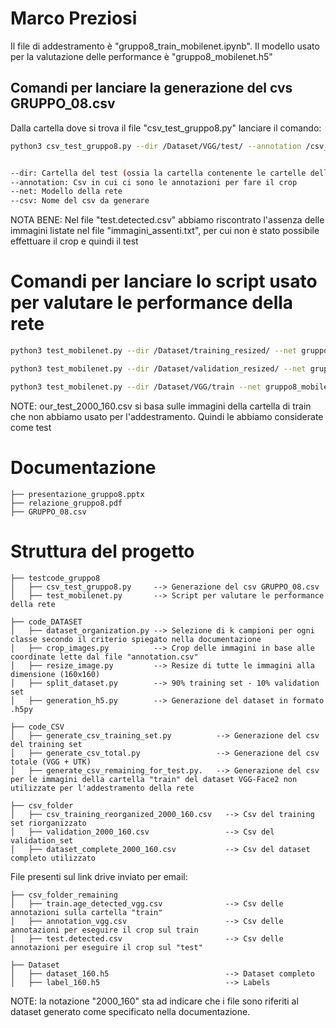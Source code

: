 # Marco Preziosi

Il file di addestramento è "gruppo8_train_mobilenet.ipynb".
Il modello usato per la valutazione delle performance è "gruppo8_mobilenet.h5"


## Comandi per lanciare la generazione del cvs GRUPPO_08.csv
Dalla cartella dove si trova il file "csv_test_gruppo8.py" lanciare il comando:

```bash
python3 csv_test_gruppo8.py --dir /Dataset/VGG/test/ --annotation /csv_folder/test.detected.csv --net gruppo8_mobilenet.h5 --csv GRUPPO_08.csv


--dir: Cartella del test (ossia la cartella contenente le cartelle delle identità
--annotation: Csv in cui ci sono le annotazioni per fare il crop
--net: Modello della rete
--csv: Nome del csv da generare 
```
NOTA BENE: Nel file "test.detected.csv" abbiamo riscontrato l'assenza delle immagini listate nel file "immagini_assenti.txt", per cui non è stato possibile effettuare il crop e quindi il test  

# Comandi per lanciare lo script usato per valutare le performance della rete

```bash
python3 test_mobilenet.py --dir /Dataset/training_resized/ --net gruppo8_mobilenet.h5 --csv_input /csv_folder/csv_training_reorganized_2000_160.csv

python3 test_mobilenet.py --dir /Dataset/validation_resized/ --net gruppo8_mobilenet.h5 --csv_input /csv_folder/validation_2000_160.csv

python3 test_mobilenet.py --dir /Dataset/VGG/train --net gruppo8_mobilenet.h5 --csv_input /csv_folder/our_test_2000_160.csv
```

NOTE: our_test_2000_160.csv si basa sulle immagini della cartella di train che non abbiamo usato per l'addestramento. Quindi le abbiamo considerate come test


# Documentazione
```
├── presentazione_gruppo8.pptx
├── relazione_gruppo8.pdf
├── GRUPPO_08.csv
```
# Struttura del progetto
```
├── testcode_gruppo8
│   ├── csv_test_gruppo8.py     --> Generazione del csv GRUPPO_08.csv
│   ├── test_mobilenet.py       --> Script per valutare le performance della rete
 
├── code_DATASET
│   ├── dataset_organization.py --> Selezione di k campioni per ogni classe secondo il criterio spiegato nella documentazione
│   ├── crop_images.py          --> Crop delle immagini in base alle coordinate lette dal file "annotation.csv"
│   ├── resize_image.py         --> Resize di tutte le immagini alla dimensione (160x160)
│   ├── split_dataset.py        --> 90% training set - 10% validation set
│   ├── generation_h5.py        --> Generazione del dataset in formato .h5py

├── code_CSV
│   ├── generate_csv_training_set.py          --> Generazione del csv del training set
│   ├── generate_csv_total.py                 --> Generazione del csv totale (VGG + UTK)
│   ├── generate_csv_remaining_for_test.py.   --> Generazione del csv per le immagini della cartella "train" del dataset VGG-Face2 non utilizzate per l'addestramento della rete

├── csv_folder
│   ├── csv_training_reorganized_2000_160.csv   --> Csv del training set riorganizzato
│   ├── validation_2000_160.csv                 --> Csv del validation_set
│   ├── dataset_complete_2000_160.csv           --> Csv del dataset completo utilizzato
```
File presenti sul link drive inviato per email:
```
├── csv_folder_remaining
│   ├── train.age_detected_vgg.csv              --> Csv delle annotazioni sulla cartella "train"
│   ├── annotation_vgg.csv                      --> Csv delle annotazioni per eseguire il crop sul train 
│   ├── test.detected.csv                       --> Csv delle annotazioni per eseguire il crop sul "test"

├── Dataset
│   ├── dataset_160.h5                          --> Dataset completo
│   ├── label_160.h5                            --> Labels
```



NOTE: la notazione "2000_160" sta ad indicare che i file sono riferiti al dataset generato come specificato nella documentazione. 

